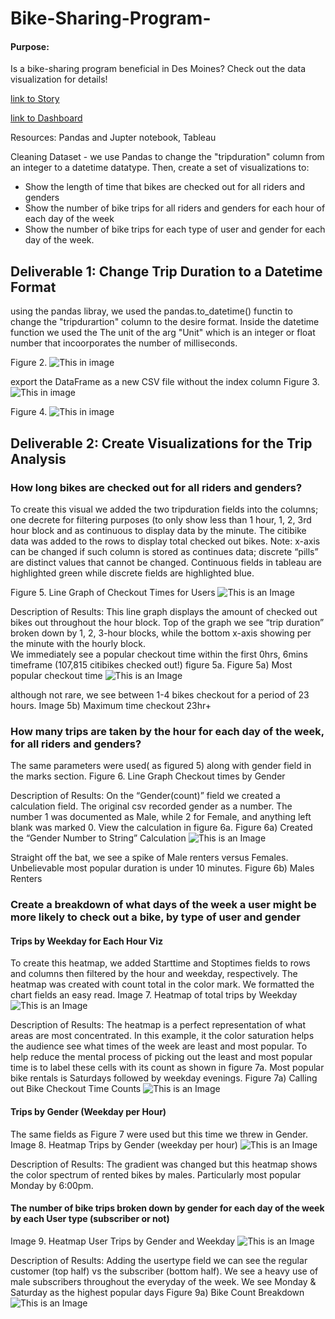 # Bike-Sharing-Program-
#### Purpose:
Is a bike-sharing program beneficial in Des Moines? Check out the data visualization for details!

[link to Story]()

[link to Dashboard]()

Resources: Pandas and Jupter notebook, Tableau 

Cleaning Dataset - we use Pandas to change the "tripduration" column from an integer to a datetime datatype. Then, create a set of visualizations to:

- Show the length of time that bikes are checked out for all riders and genders
- Show the number of bike trips for all riders and genders for each hour of each day of the week
- Show the number of bike trips for each type of user and gender for each day of the week.

## Deliverable 1: Change Trip Duration to a Datetime Format

using the pandas libray, we used the pandas.to_datetime() functin to change the "tripdurartion" column to the desire format. Inside the datetime function we used the The unit of the arg "Unit" which is an integer or float number that incoorporates the number of milliseconds.

Figure 2.
![This in image]()  

export the DataFrame as a new CSV file without the index column
Figure 3. 
![This in image]()  


Figure 4.
![This in image]()  


## Deliverable 2: Create Visualizations for the Trip Analysis
### How long bikes are checked out for all riders and genders?
To create this visual we added the two tripduration fields into the columns; one decrete for filtering purposes (to only show less than 1 hour, 1, 2, 3rd hour block and as continuous to display data by the minute. The citibike data was added to the rows to display total checked out bikes. 
Note: x-axis can be changed if such column is stored as continues data; discrete “pills” are distinct values that cannot be changed. Continuous fields in tableau are highlighted green while discrete fields are highlighted blue. 

Figure 5. Line Graph of Checkout Times for Users 
![This is an Image]()
 
Description of Results: This  line graph displays the amount of checked out bikes out throughout the hour block. Top of the graph we see “trip duration” broken down by 1, 2, 3-hour blocks, while the bottom x-axis showing per the minute with the hourly block.  
We immediately see a popular checkout time within the first 0hrs, 6mins timeframe (107,815 citibikes checked out!) figure 5a.
Figure 5a) Most popular checkout time
![This is an Image]()
 
although not rare, we see between 1-4 bikes checkout for a period of 23 hours.
Image 5b) Maximum time checkout 23hr+  
 
### How many trips are taken by the hour for each day of the week, for all riders and genders?
The same parameters were used( as figured 5) along with gender field in the marks section. 
Figure 6. Line Graph Checkout times by Gender 
 
Description of Results: On the “Gender(count)” field we created a calculation field. The original csv recorded gender as a number. The number 1 was documented as Male, while 2 for Female, and anything left blank was marked 0. View the calculation in figure 6a.
Figure 6a) Created the “Gender Number to String” Calculation 
![This is an Image]()

 
Straight off the bat, we see a spike of Male renters versus Females. Unbelievable most popular duration is under 10 minutes.
Figure 6b) Males Renters
 
### Create a breakdown of what days of the week a user might be more likely to check out a bike, by type of user and gender
#### Trips by Weekday for Each Hour Viz
To create this heatmap, we added Starttime and Stoptimes fields to rows and columns then filtered by the hour and weekday, respectively. The heatmap was created with count total in the color mark. We formatted the chart fields an easy read. 
Image 7. Heatmap of total trips by Weekday
![This is an Image]()
 
Description of Results: The heatmap is a perfect representation of what areas are most concentrated. In this example, it the color saturation helps the audience see what times of the week are least and most popular. To help reduce the mental process of picking out the least and most popular time is to label these cells with its count as shown in figure 7a. Most popular bike rentals is Saturdays followed by weekday evenings.
Figure 7a) Calling out Bike Checkout Time Counts 
![This is an Image]()
 
#### Trips by Gender (Weekday per Hour)
The same fields as Figure 7 were used but this time we threw in Gender. 
Image 8. Heatmap Trips by Gender (weekday per hour)
![This is an Image]()

 
Description of Results: The gradient was changed but this heatmap shows the color spectrum of rented bikes by males. Particularly most popular Monday by 6:00pm.

#### The number of bike trips broken down by gender for each day of the week by each User type (subscriber or not)
Image 9. Heatmap User Trips by Gender and Weekday 
![This is an Image]()
 
Description of Results: Adding the usertype field we can see the regular customer (top half) vs the subscriber (bottom half). We see a heavy use of  male subscribers throughout the everyday of the week. We see Monday & Saturday as the highest popular days
Figure 9a) Bike Count Breakdown 
![This is an Image]()


